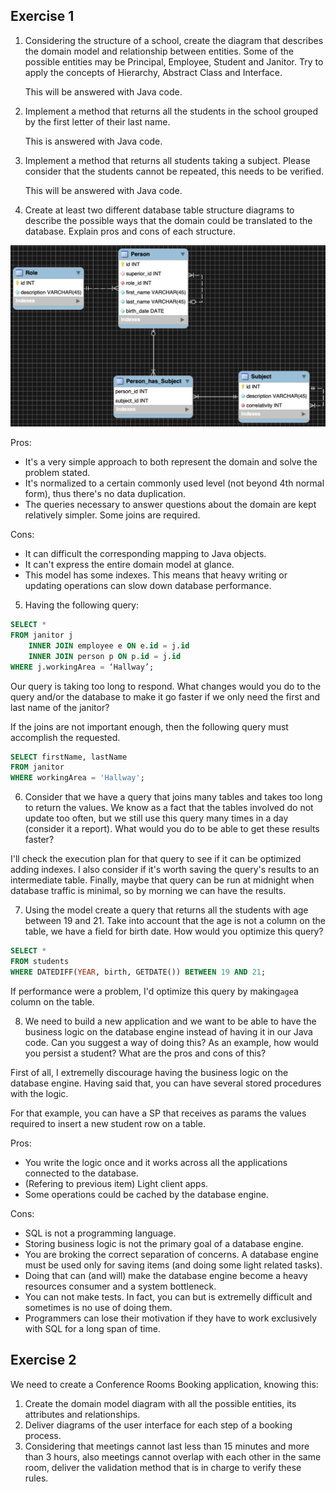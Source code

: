 ## Exercise 1

1. Considering the structure of a school, create the diagram that describes the domain model and relationship between entities. Some of the possible entities may be Principal, Employee, Student and Janitor. Try to apply the concepts of Hierarchy, Abstract Class and Interface.

   This will be answered with Java code.

2. Implement a method that returns all the students in the school grouped by the first letter of their last name.

   This is answered with Java code.

3. Implement a method that returns all students taking a subject. Please consider that the students cannot be repeated, this needs to be verified.

   This will be answered with Java code.

4. Create at least two different database table structure diagrams to describe the possible ways that the domain could be translated to the database. Explain pros and cons of each structure.

![Entity Relationship Model](diagrams/diagram.png)

Pros:

- It's a very simple approach to both represent the domain and solve the problem stated.
- It's normalized to a certain commonly used level (not beyond 4th normal form), thus there's no data duplication.
- The queries necessary to answer questions about the domain are kept relatively simpler. Some joins are required.

Cons:

- It can difficult the corresponding mapping to Java objects.
- It can't express the entire domain model at glance.
- This model has some indexes. This means that heavy writing or updating operations can slow down database performance.

5. Having the following query:

```sql
SELECT *
FROM janitor j
	INNER JOIN employee e ON e.id = j.id
	INNER JOIN person p ON p.id = j.id
WHERE j.workingArea = ‘Hallway’;
```

Our query is taking too long to respond. What changes would you do to the query and/or the database to make it go faster if we only need the first and last name of the janitor?

If the joins are not important enough, then the following query must accomplish the requested.

```sql
SELECT firstName, lastName
FROM janitor
WHERE workingArea = 'Hallway';
```

6. Consider that we have a query that joins many tables and takes too long to return the values. We know as a fact that the tables involved do not update too often, but we still use this query many times in a day (consider it a report). What would you do to be able to get these results faster?

I'll check the execution plan for that query to see if it can be optimized adding indexes. I also consider if it's worth saving the query's results to an intermediate table. Finally, maybe that query can be run at midnight when database traffic is minimal, so by morning we can have the results.

7. Using the model create a query that returns all the students with age between 19 and 21. Take into account that the age is not a column on the table, we have a field for birth date. How would you optimize this query?

```sql
SELECT *
FROM students
WHERE DATEDIFF(YEAR, birth, GETDATE()) BETWEEN 19 AND 21;
```

If performance were a problem, I'd optimize this query by making`age`a column on the table.

8. We need to build a new application and we want to be able to have the business logic on the database engine instead of having it in our Java code. Can you suggest a way of doing this? As an example, how would you persist a student? What are the pros and cons of this?

First of all, I extremelly discourage having the business logic on the database engine. Having said that, you can have several stored procedures with the logic.

For that example, you can have a SP that receives as params the values required to insert a new student row on a table.

Pros:

- You write the logic once and it works across all the applications connected to the database.
- (Refering to previous item) Light client apps.
- Some operations could be cached by the database engine.

Cons:

- SQL is not a programming language.
- Storing business logic is not the primary goal of a database engine.
- You are broking the correct separation of concerns. A database engine must be used only for saving items (and doing some light related tasks).
- Doing that can (and will) make the database engine become a heavy resources consumer and a system bottleneck.
- You can not make tests. In fact, you can but is extremelly difficult and sometimes is no use of doing them.
- Programmers can lose their motivation if they have to work exclusively with SQL for a long span of time.

## Exercise 2

We need to create a Conference Rooms Booking application, knowing this:

1. Create the domain model diagram with all the possible entities, its attributes and relationships.
2. Deliver diagrams of the user interface for each step of a booking process.
3. Considering that meetings cannot last less than 15 minutes and more than 3 hours, also meetings cannot overlap with each other in the same room, deliver the validation method that is in charge to verify these rules.
